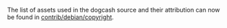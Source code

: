 The list of assets used in the dogcash source and their attribution can now be found in [contrib/debian/copyright](../contrib/debian/copyright).
